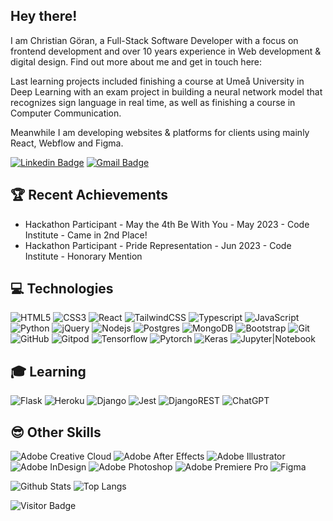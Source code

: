 ## Hey there!

I am Christian Göran, a Full-Stack Software Developer with a focus on frontend development and over 10 years experience in Web development & digital design. Find out more about me and get in touch here:

Last learning projects included finishing a course at Umeå University in Deep Learning with an exam project in building a neural network model that recognizes sign language in real time, as well as finishing a course in Computer Communication.

Meanwhile I am developing websites & platforms for clients using mainly React, Webflow and Figma.

[![Linkedin Badge](https://img.shields.io/badge/-christiangoran-blue?style=flat-square&logo=Linkedin&logoColor=white&link=https://https://www.linkedin.com/in/christiangoran/)](https://www.linkedin.com/in/christiangoran/)
[![Gmail Badge](https://img.shields.io/badge/-christian.goran@gmail.com-c14438?style=flat-square&logo=Gmail&logoColor=white&link=mailto:christian.goran@gmail.com)](mailto:christian.goran@gmail.com)

## 🏆 Recent Achievements
* Hackathon Participant - May the 4th Be With You - May 2023 - Code Institute - Came in 2nd Place!
* Hackathon Participant - Pride Representation - Jun 2023 - Code Institute - Honorary Mention

## 💻 Technologies

![HTML5](https://img.shields.io/badge/-HTML5-E34F26?style=flat-square&logo=html5&logoColor=white)
![CSS3](https://img.shields.io/badge/-CSS3-1572B6?style=flat-square&logo=css3)
![React](https://img.shields.io/badge/-React-black?style=flat-square&logo=react)
![TailwindCSS](https://img.shields.io/badge/tailwindcss-0F172A?&logo=tailwindcss)
![Typescript](https://shields.io/badge/TypeScript-3178C6?logo=TypeScript&logoColor=FFF&style=flat-square)
![JavaScript](https://img.shields.io/badge/-JavaScript-black?style=flat-square&logo=javascript)
![Python](https://img.shields.io/badge/-Python-black?style=flat-square&logo=Python)
![jQuery](https://img.shields.io/badge/jquery-%230769AD.svg?style=flat-square&logo=jquery&logoColor=white)
![Nodejs](https://img.shields.io/badge/-Nodejs-black?style=flat-square&logo=Node.js)
![Postgres](https://img.shields.io/badge/postgres-%23316192.svg?style=flat-square&logo=postgresql&logoColor=white)
![MongoDB](https://img.shields.io/badge/MongoDB-%234ea94b.svg?style=flat-square&logo=mongodb&logoColor=white)
![Bootstrap](https://img.shields.io/badge/-Bootstrap-563D7C?style=flat-square&logo=bootstrap)
![Git](https://img.shields.io/badge/-Git-black?style=flat-square&logo=git)
![GitHub](https://img.shields.io/badge/-GitHub-181717?style=flat-square&logo=github)
![Gitpod](https://img.shields.io/badge/-Gitpod-f06611.svg?style=flat-square&logo=gitpod&logoColor=white)
![Tensorflow](https://img.shields.io/badge/TensorFlow-FF3F06?style=for-the-badge&logo=tensorflow&logoColor=white)
![Pytorch](https://img.shields.io/badge/PyTorch-EE4C2C?style=flat&logo=PyTorch&logoColor=white)
![Keras](https://img.shields.io/badge/Keras-FF0000?style=for-the-badge&logo=keras&logoColor=white)
![Jupyter|Notebook](https://img.shields.io/badge/Jupyter-notebook-brightgreen)


## 🎓 Learning

![Flask](https://img.shields.io/badge/flask-%23000.svg?style=flat-square&logo=flask&logoColor=white)
![Heroku](https://img.shields.io/badge/heroku-%23430098.svg?style=flat-square&logo=heroku&logoColor=white)
![Django](https://img.shields.io/badge/django-%23092E20.svg?style=flat-square&logo=django&logoColor=white)
![Jest](https://img.shields.io/badge/-jest-%23C21325?style=flat-square&logo=jest&logoColor=white)
![DjangoREST](https://img.shields.io/badge/DJANGO-REST-ff1709?style=flat-square&logo=django&logoColor=white&color=ff1709&labelColor=gray)
![ChatGPT](https://img.shields.io/badge/chatGPT-74aa9c?style=for-the-badge&logo=openai&logoColor=white)


## 😎 Other Skills

![Adobe Creative Cloud](https://img.shields.io/badge/Adobe%20Creative%20Cloud-DA1F26.svg?style=flat-square&logo=Adobe%20Creative%20Cloud&logoColor=white)
![Adobe After Effects](https://img.shields.io/badge/After%20Effects-9999FF.svg?style=flat-square&logo=Adobe%20After%20Effects&logoColor=white)
![Adobe Illustrator](https://img.shields.io/badge/Illustrator-%23FF9A00.svg?style=flat-square&logo=adobe%20illustrator&logoColor=white)
![Adobe InDesign](https://img.shields.io/badge/InDesign-49021F?style=flat-square&logo=adobeindesign&logoColor=white)
![Adobe Photoshop](https://img.shields.io/badge/Photoshop-%2331A8FF.svg?style=flat-square&logo=adobe%20photoshop&logoColor=white)
![Adobe Premiere Pro](https://img.shields.io/badge/Premiere%20Pro-9999FF.svg?style=flat-square&logo=Adobe%20Premiere%20Pro&logoColor=white)
![Figma](https://img.shields.io/badge/figma-%23F24E1E.svg?style=flat-square&logo=figma&logoColor=white)



![Github Stats](https://github-readme-stats.vercel.app/api?username=christiangoran&count_private=true&show_icons=true&include_all_commits=true)
![Top Langs](https://github-readme-stats.vercel.app/api/top-langs/?username=christiangoran&hide=TeX&layout=compact)

![Visitor Badge](https://visitor-badge.laobi.icu/badge?page_id=christiangoran.christiangoran)
